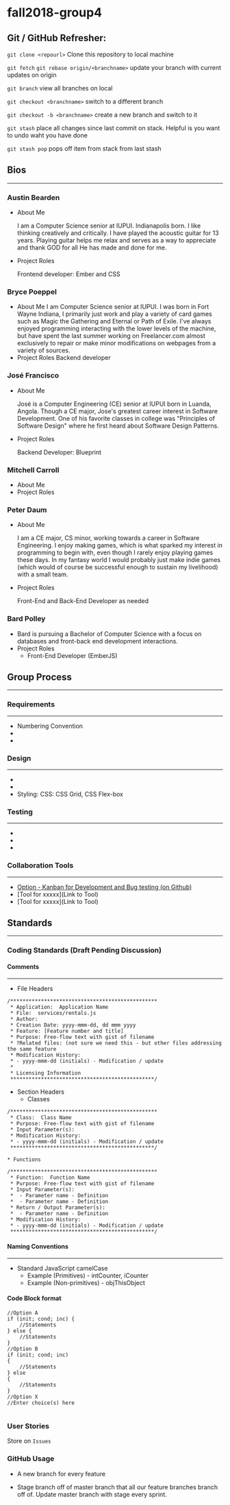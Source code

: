 # fall2018-group4

## Git / GitHub Refresher:

`git clone <repourl>`
Clone this repository to local machine

`git fetch` `git rebase origin/<branchname>`
update your branch with current updates on origin

`git branch`
view all branches on local

`git checkout <branchname>`
switch to a different branch

`git checkout -b <branchname>`
create a new branch and switch to it

`git stash`
place all changes since last commit on stack. Helpful is you want to undo waht you have done

`git stash pop`
pops off item from stack from last stash

## Bios
***
### Austin Bearden
* About Me

    I am a Computer Science senior at IUPUI. Indianapolis born. I like thinking creatively and critically. I have played the acoustic guitar for 13 years. Playing guitar helps me relax and serves as a way to appreciate and thank GOD for all He has made and done for me.
    
* Project Roles

    Frontend developer: Ember and CSS
    
### Bryce Poeppel
* About Me
    I am Computer Science senior at IUPUI. I was born in Fort Wayne Indiana, I primarily just work and play a variety of card games such as Magic the Gathering and Eternal or Path of Exile. I've always enjoyed programming interacting with the lower levels of the machine, but have spent the last summer working on Freelancer.com almost exclusively to repair or make minor modifications on webpages from a variety of sources.
* Project Roles
    Backend developer
### José Francisco
* About Me

    José is a Computer Engineering (CE) senior at IUPUI born in Luanda, Angola. Though a CE major, Jose's greatest career interest in Software Development. One of his favorite classes in college was "Principles of Software Design" where he first heard about Software Design Patterns.

* Project Roles

    Backend Developer: Blueprint
    
### Mitchell Carroll
* About Me
* Project Roles
### Peter Daum
* About Me

    I am a CE major, CS minor, working towards a career in Software Engineering. I enjoy making games, which is what sparked my interest in programming to begin with, even though I rarely enjoy playing games these days. In my fantasy world I would probably just make indie games (which would of course be successful enough to sustain my livelihood) with a small team.
    
* Project Roles

    Front-End and Back-End Developer as needed

### Bard Polley
* Bard is pursuing a Bachelor of Computer Science with a focus on databases and front-back end development interactions.
* Project Roles
    * Front-End Developer (EmberJS)

## Group Process
***
### Requirements
---
* Numbering Convention
* 
*
### Design
---
*
*
* Styling: CSS: CSS Grid, CSS Flex-box
    
### Testing
---
*
*
*
### Collaboration Tools
---
* [Option - Kanban for Development and Bug testing (on Github)](https://github.iu.edu/CS450-ECE461/fall2018-group4/projects)
* [Tool for xxxxx](Link to Tool)
* [Tool for xxxxx](Link to Tool)


## Standards
***
### Coding Standards (Draft Pending Discussion)
#### Comments
---
* File Headers
```ecmascript 6
/************************************************
 * Application:  Application Name
 * File:  services/rentals.js
 * Author: 
 * Creation Date: yyyy-mmm-dd, dd mmm yyyy
 * Feature: [Feature number and title]
 * Purpose: Free-flow text with gist of filename 
 * ?Related files: (not sure we need this - but other files addressing the same feature
 * Modification History:
 * - yyyy-mmm-dd (initials) - Modification / update
 *
 * Licensing Information
 ***********************************************/
```
* Section Headers 
    * Classes
```ecmascript 6
/************************************************
 * Class:  Class Name
 * Purpose: Free-flow text with gist of filename 
 * Input Parameter(s):
 * Modification History:
 * - yyyy-mmm-dd (initials) - Modification / update
 ***********************************************/
```
    * Functions
```ecmascript 6
/************************************************
 * Function:  Function Name
 * Purpose: Free-flow text with gist of filename 
 * Input Parameter(s):
 *  - Parameter name - Definition
 *  - Parameter name - Definition
 * Return / Output Parameter(s):
 *  - Parameter name - Definition
 * Modification History:
 * - yyyy-mmm-dd (initials) - Modification / update
 ***********************************************/
```
#### Naming Conventions
------
* Standard JavaScript camelCase
    * Example (Primitives) - intCounter, iCounter
    * Example (Non-primitives) - objThisObject

#### Code Block format
```ecmascript 6
//Option A
if (init; cond; inc) {
    //Statements
} else {
    //Statements
}
//Option B
if (init; cond; inc)
{
    //Statements
} else
{
    //Statements    
}
//Option X
//Enter choice(s) here


```
    
### User Stories

Store on `Issues`

### GitHub Usage

* A new branch for every feature

* Stage branch off of master branch that all our feature branches branch off of. Update master branch with stage every sprint.

